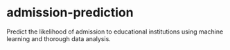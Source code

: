 # admission-prediction
Predict the likelihood of admission to educational institutions using machine learning and thorough data analysis.
